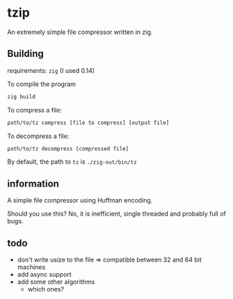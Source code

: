 # tzip
An extremely simple file compressor written in zig.

## Building
requirements: `zig` (I used 0.14)

To compile the program
```sh
zig build
```

To compress a file:
```sh
path/to/tz compress [file to compress] [output file]
```

To decompress a file:
```sh
path/to/tz decompress [compressed file]
```

By default, the path to `tz` is `./zig-out/bin/tz`

## information
A simple file compressor using Huffman encoding.

Should you use this? No, it is inefficient, single threaded and probably full of bugs.

## todo
- don't write usize to the file => compatible between 32 and 64 bit machines
- add async support
- add some other algorithms
    - which ones?
